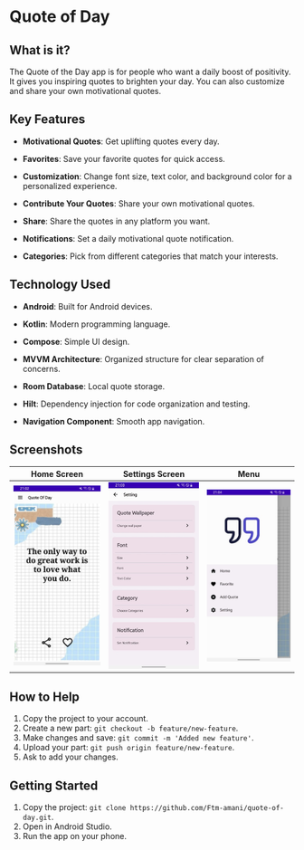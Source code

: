 # Quote of Day

## What is it?

The Quote of the Day app is for people who want a daily boost of positivity. It gives you inspiring quotes to brighten your day. You can also customize and share your own motivational quotes.

## Key Features

- **Motivational Quotes**: Get uplifting quotes every day.

- **Favorites**: Save your favorite quotes for quick access.

- **Customization**: Change font size, text color, and background color for a personalized experience.

- **Contribute Your Quotes**: Share your own motivational quotes.

- **Share**: Share the quotes in any platform you want.

- **Notifications**: Set a daily motivational quote notification.

- **Categories**: Pick from different categories that match your interests.


## Technology Used

- **Android**: Built for Android devices.

- **Kotlin**: Modern programming language.

- **Compose**: Simple UI design.

- **MVVM Architecture**: Organized structure for clear separation of concerns.

- **Room Database**: Local quote storage.

- **Hilt**: Dependency injection for code organization and testing.

- **Navigation Component**: Smooth app navigation.

## Screenshots

| Home Screen                                                      | Settings Screen                                                        | Menu                                                      |
|------------------------------------------------------------------|------------------------------------------------------------------------|-----------------------------------------------------------|
| <img src="screenshots/home.jpg" width="400" alt="Home Screen" /> | <img src="screenshots/setting.jpg" width="400" alt="setting Screen" /> | <img src="screenshots/menu.jpg" width="400" alt="ment" /> |

## How to Help

1. Copy the project to your account.
2. Create a new part: `git checkout -b feature/new-feature`.
3. Make changes and save: `git commit -m 'Added new feature'`.
4. Upload your part: `git push origin feature/new-feature`.
5. Ask to add your changes.

## Getting Started

1. Copy the project: `git clone https://github.com/Ftm-amani/quote-of-day.git`.
2. Open in Android Studio.
3. Run the app on your phone.
